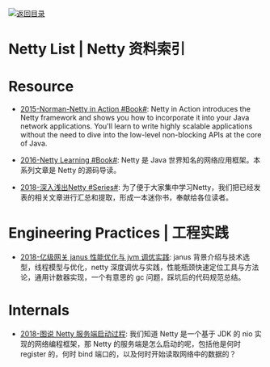 [![返回目录](https://user-images.githubusercontent.com/5803001/38079637-ff0abcf0-3371-11e8-9b76-ad651620afc7.jpg)](https://github.com/wx-chevalier/Awesome-Lists)

# Netty List | Netty 资料索引

# Resource

- [2015-Norman-Netty in Action #Book#](http://93.174.95.29/_ads/A861BBD08F8EADD7068C39B33DA23C16): Netty in Action introduces the Netty framework and shows you how to incorporate it into your Java network applications. You'll learn to write highly scalable applications without the need to dive into the low-level non-blocking APIs at the core of Java.

* [2016-Netty Learning #Book#](https://github.com/code4craft/netty-learning): Netty 是 Java 世界知名的网络应用框架。本系列文章是 Netty 的源码导读。

- [2018-深入浅出Netty #Series#](https://www.infoq.cn/article/netty-in-depth): 为了便于大家集中学习Netty，我们把已经发表的相关文章进行汇总和提取，形成一本迷你书，奉献给各位读者。

# Engineering Practices | 工程实践

- [2018-亿级网关 janus 性能优化与 jvm 调优实践](https://mp.weixin.qq.com/s/dbgLn55Ki9pfdEerbu7awg): janus 背景介绍与技术选型，线程模型与优化，netty 深度调优与实践，性能瓶颈快速定位工具与方法论，通用计数器实现，一个有意思的 gc 问题，踩坑后的代码规范总结。

# Internals

- [2018-图说 Netty 服务端启动过程](https://mp.weixin.qq.com/s/R-vh0y4wj8qqCe-R-JrJRQ): 我们知道 Netty 是一个基于 JDK 的 nio 实现的网络编程框架，那 Netty 的服务端是怎么启动的呢，包括他是何时 register 的，何时 bind 端口的，以及何时开始读取网络中的数据的？
